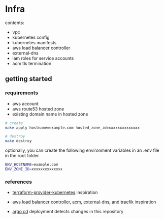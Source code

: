 # Infra

contents:

- vpc
- kubernetes config
- kubernetes manifests
- aws load balancer controller
- external-dns
- iam roles for service accounts
- acm tls termination

## getting started

### requirements

- aws account
- aws route53 hosted zone
- existing domain name in hosted zone

```bash
# create
make apply hostname=example.com hosted_zone_id=xxxxxxxxxxxxxx

# destroy
make destroy
```

optionally, you can create the following environment variables in an .env file in the root folder

```bash
ENV_HOSTNAME=example.com
ENV_ZONE_ID=xxxxxxxxxxxxxx
```

### references

- [terraform-provider-kubernetes](https://github.com/hashicorp/terraform-provider-kubernetes/tree/main/_examples/eks) inspiration

- [aws load balancer controller, acm, external-dns, and traefik](https://revolgy.com/blog/advanced-api-routing-in-eks-with-traefik-aws-loadbalancer-controller-and-external-dns/) inspiration

- [argo cd](https://argoproj.github.io/argo-cd/getting_started/) deployment detects changes in this repository

